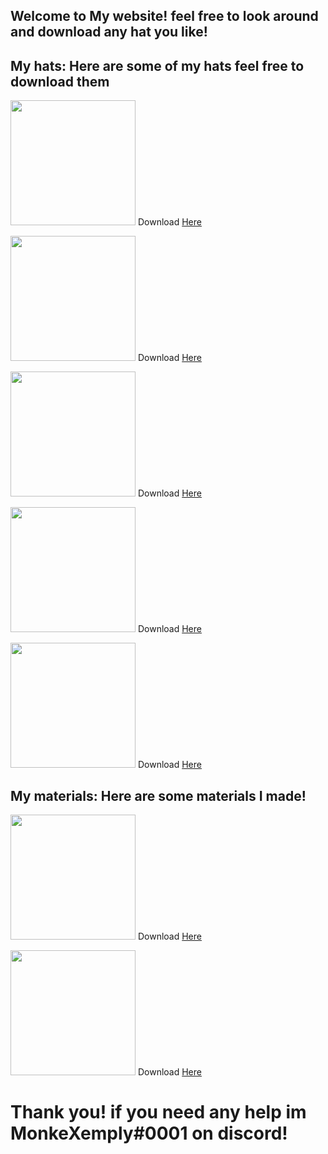 ## Welcome to My website! feel free to look around and download any hat you like!


<h2>My hats: Here are some of my hats feel free to download them</h2>

 
 
 <img src="https://media.discordapp.net/attachments/815728560454893589/865866436664754226/216426492_196418995757240_5144229361037723274_n.jpg" height="200"/> Download <a href="https://github.com/Xemply/jerry/releases/download/1.00/the.jerry.hat">Here<a/>

 <img src="https://media.discordapp.net/attachments/815728560454893589/865815164258222120/com.AnotherAxiom.GorillaTag-20210717-141815.jpg?width=603&height=603" height="200"/> Download <a href="https://github.com/Xemply/GorillaOn/releases/download/1.10/Gorilla.On.hat">Here<a/>
 
 <img src="https://media.discordapp.net/attachments/815728560454893589/865790285479936030/com.AnotherAxiom.GorillaTag-20210717-123646.jpg?width=603&height=603" height="200"/> Download <a href="https://github.com/Xemply/GorillaOn/releases/download/1.00/Cursed.Gorilla.On.hat">Here<a/>
 
  <img src="https://media.discordapp.net/attachments/815728560454893589/866120936814280723/216868992_196824189050054_2903405837293574207_n.jpg" height="200"/> Download <a href="https://github.com/Xemply/GorillaOn/releases/download/1.20/Lava.Gorilla.On.hat">Here<a/>
 
 <img src="https://media.discordapp.net/attachments/815728560454893589/865434483218186290/com.AnotherAxiom.GorillaTag-20210716-131203.jpg?width=603&height=603" height="200"/> Download <a href="https://github.com/Xemply/GorillaSaber/releases/download/1.00/GorillaSaber.hat">Here<a/>
 
 
 <h2>My materials: Here are some materials I made!</h2>
 
 <img src="https://media.discordapp.net/attachments/815728572479701012/865833209991004170/com.AnotherAxiom.GorillaTag-20210717-154507.jpg?width=603&height=603" height="200"/> Download <a href="https://github.com/Xemply/WindowsMonke/releases/download/1.00/WindowsMonke.gmat">Here<a/>
 
 <img src="https://media.discordapp.net/attachments/815728572479701012/866156559310520340/214197002_196872669045206_8426376023290876910_n.jpg" height="200"/> Download <a href="https://github.com/Xemply/InvertedLava/releases/download/1.00/Inverted.Lava.gmat">Here<a/>

<h1>Thank you! if you need any help im MonkeXemply#0001 on discord!</h1>
